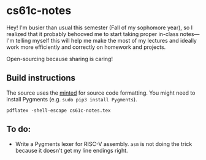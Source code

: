# cs61c-notes

Hey! I'm busier than usual this semester (Fall of my sophomore year),
so I realized that it probably behooved me to start taking proper in-class notes—I'm telling
myself this will help me make the most of my lectures and ideally
work more efficiently and correctly on homework and projects.

Open-sourcing because sharing is caring!

## Build instructions

The source uses the [minted](https://github.com/gpoore/minted/blob/master/source/minted.pdf) for source code formatting.
You might need to install Pygments (e.g. `sudo pip3 install Pygments`).

    pdflatex -shell-escape cs61c-notes.tex

## To do:
* Write a Pygments lexer for RISC-V assembly. `asm` is not doing the trick because it doesn't get my line endings right.
